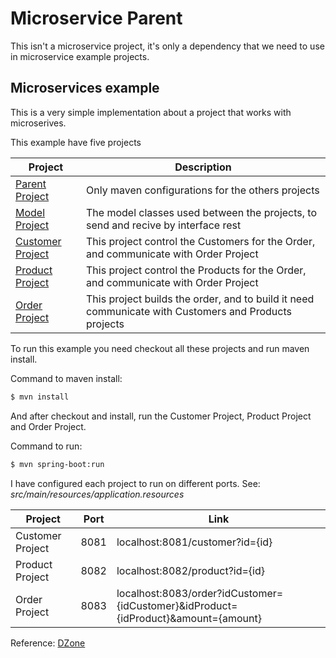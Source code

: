 # Microservice Parent

This isn't a microservice project, it's only a dependency that we need to use in microservice example projects.

## Microservices example

This is a very simple implementation about a project that works with microserives.

This example have five projects


| Project | Description |
|---------|-------------|
|  [Parent Project](https://github.com/leonardoterrao/micro-service-customer/)  | Only maven configurations for the others projects |
|  [Model Project](https://github.com/leonardoterrao/micro-service-model/)  | The model classes used between the projects, to send and recive by interface rest |
|  [Customer Project](https://github.com/leonardoterrao/micro-service-customer/)  | This project control the Customers for the Order, and communicate with Order Project |
|  [Product Project](https://github.com/leonardoterrao/micro-service-product/)  | This project control the Products for the Order, and communicate with Order Project |
|  [Order Project](https://github.com/leonardoterrao/micro-service-order/)  | This project builds the order, and to build it need communicate with Customers and Products projects  |

To run this example you need checkout all these projects and run maven install.

Command to maven install:
```sh
$ mvn install
```

And after checkout and install, run the Customer Project, Product Project and Order Project.

Command to run:
```sh
$ mvn spring-boot:run
```

I have configured each project to run on different ports.
See: _src/main/resources/application.resources_

| Project | Port | Link |
|---------|------|------|
| Customer Project | 8081 | localhost:8081/customer?id={id} |
| Product Project | 8082 | localhost:8082/product?id={id} |
| Order Project | 8083 | localhost:8083/order?idCustomer={idCustomer}&idProduct={idProduct}&amount={amount} |


Reference: [DZone](https://dzone.com/articles/spring-boot-creating)

